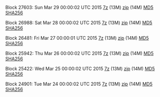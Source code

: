 Block 27603: Sun Mar 29 00:00:02 UTC 2015 [7z](https://transfer.sh/whdAk/bootstrap.dat.20150329.7z) (13M) [zip](https://transfer.sh/DXUSM/bootstrap.dat.20150329.zip) (14M) [MD5](https://transfer.sh/Ihbn1/md5.txt) [SHA256](https://transfer.sh/hdN1H/sha256.txt)

Block 26988: Sat Mar 28 00:00:02 UTC 2015 [7z](https://transfer.sh/169QhE/bootstrap.dat.20150328.7z) (13M) [zip](https://transfer.sh/piB9c/bootstrap.dat.20150328.zip) (14M) [MD5](https://transfer.sh/1d2NPo/md5.txt) [SHA256](https://transfer.sh/RoslP/sha256.txt)

Block 26481: Fri Mar 27 00:00:01 UTC 2015 [7z](https://transfer.sh/qHIn8/bootstrap.dat.20150327.7z) (13M) [zip](https://transfer.sh/9mkn8/bootstrap.dat.20150327.zip) (14M) [MD5](https://transfer.sh/zNAR2/md5.txt) [SHA256](https://transfer.sh/1hzp41/sha256.txt)

Block 25942: Thu Mar 26 00:00:02 UTC 2015 [7z](https://transfer.sh/1dOhaI/bootstrap.dat.20150326.7z) (13M) [zip](https://transfer.sh/7mllX/bootstrap.dat.20150326.zip) (14M) [MD5](https://transfer.sh/au0Qb/md5.txt) [SHA256](https://transfer.sh/udfEM/sha256.txt)

Block 25422: Wed Mar 25 00:00:02 UTC 2015 [7z](https://transfer.sh/36mcU/bootstrap.dat.20150325.7z) (13M) [zip](https://transfer.sh/Bn6P7/bootstrap.dat.20150325.zip) (14M) [MD5](https://transfer.sh/IQogL/md5.txt) [SHA256](https://transfer.sh/MKlD1/sha256.txt)

Block 24901: Tue Mar 24 00:00:02 UTC 2015 [7z](https://transfer.sh/zrbfe/bootstrap.dat.20150324.7z) (13M) [zip](https://transfer.sh/o46jC/bootstrap.dat.20150324.zip) (14M) [MD5](https://transfer.sh/QP3Nl/md5.txt) [SHA256](https://transfer.sh/18rokH/sha256.txt)
